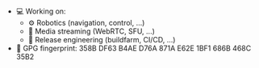 - 💻 Working on:
  - ⚙️ Robotics (navigation, control, ...)
  - 📼 Media streaming (WebRTC, SFU, ...)
  - 🌾 Release engineering (buildfarm, CI/CD, ...)
- 🔐 GPG fingerprint: 358B DF63 B4AE D76A 871A E62E 1BF1 686B 468C 35B2
